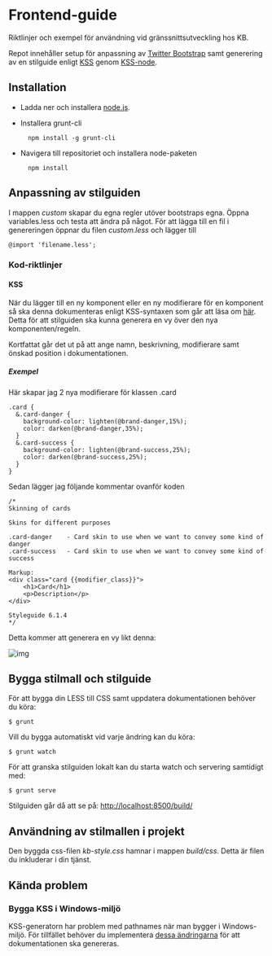 # Frontend-guide
Riktlinjer och exempel för användning vid gränssnittsutveckling hos KB.

Repot innehåller setup för anpassning av [Twitter Bootstrap](https://github.com/twbs/bootstrap) samt generering av en stilguide enligt [KSS](https://github.com/kneath/kss) genom [KSS-node](https://github.com/kss-node/kss-node).

## Installation

- Ladda ner och installera [node.js](https://nodejs.org/download/).

- Installera grunt-cli

        npm install -g grunt-cli

- Navigera till repositoriet och installera node-paketen

        npm install


## Anpassning av stilguiden

I mappen _custom_ skapar du egna regler utöver bootstraps egna. Öppna variables.less och testa att ändra på något.
För att lägga till en fil i genereringen öppnar du filen _custom.less_ och lägger till

    @import 'filename.less';

### Kod-riktlinjer

#### KSS

När du lägger till en ny komponent eller en ny modifierare för en komponent så ska denna dokumenteras enligt KSS-syntaxen som går att läsa om [här](http://warpspire.com/kss/syntax/). Detta för att stilguiden ska kunna generera en vy över den nya komponenten/regeln.

Kortfattat går det ut på att ange namn, beskrivning, modifierare samt önskad position i dokumentationen.

##### Exempel

Här skapar jag 2 nya modifierare för klassen .card

    .card {
      &.card-danger {
        background-color: lighten(@brand-danger,15%);
        color: darken(@brand-danger,35%);
      }
      &.card-success {
        background-color: lighten(@brand-success,25%);
        color: darken(@brand-success,25%);
      }
    }

Sedan lägger jag följande kommentar ovanför koden

    /*
    Skinning of cards

    Skins for different purposes

    .card-danger    - Card skin to use when we want to convey some kind of danger
    .card-success   - Card skin to use when we want to convey some kind of success

    Markup:
    <div class="card {{modifier_class}}">
        <h1>Card</h1>
        <p>Description</p>
    </div>

    Styleguide 6.1.4
    */

Detta kommer att generera en vy likt denna:

![img](https://dl.dropboxusercontent.com/u/2316209/Screenshot%202015-06-03%2016.24.39.png)


## Bygga stilmall och stilguide

För att bygga din LESS till CSS samt uppdatera dokumentationen behöver du köra:

    $ grunt

Vill du bygga automatiskt vid varje ändring kan du köra:

    $ grunt watch

För att granska stilguiden lokalt kan du starta watch och servering samtidigt med:

    $ grunt serve

Stilguiden går då att se på: [http://localhost:8500/build/](http://localhost:8500/build/)

## Användning av stilmallen i projekt

Den byggda css-filen _kb-style.css_ hamnar i mappen _build/css_. Detta är filen du inkluderar i din tjänst.

## Kända problem

### Bygga KSS i Windows-miljö

KSS-generatorn har problem med pathnames när man bygger i Windows-miljö. För tillfället behöver du implementera [dessa ändringarna](https://github.com/igor-dv/grunt-kss/commit/c23f26a2499fdeac2e9ca9a313771b2b6c7f8043) för att dokumentationen ska genereras.
